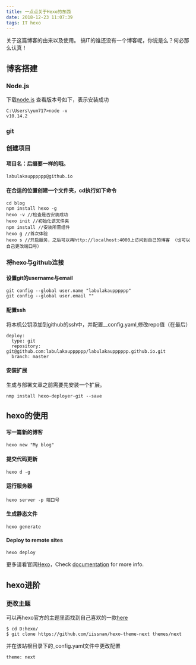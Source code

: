 ```yaml
---
title: 一点点关于Hexo的东西
date: 2018-12-23 11:07:39
tags: IT hexo 
---
```

关于这篇博客的由来以及使用。
搞IT的谁还没有一个博客呢，你说是么？何必那么认真！
<!-- more-->
## 博客搭建
### Node.js
下载[node.js](https://nodejs.org/en/download/)
查看版本号如下，表示安装成功
```
C:\Users\yum717>node -v
v10.14.2
```
### git
### 创建项目
#### 项目名：后缀要一样的哦。
```
labulakaupppppp@github.io
```
#### 在合适的位置创建一个文件夹，cd执行如下命令
```
cd blog
npm install hexo -g
hexo -v //检查是否安装成功
hexo init //初始化该文件夹
npm install //安装所需组件
hexo g //首次体验
hexo s //开启服务，之后可以再http://localhost:4000上访问到自己的博客 （也可以自己更改端口号）
```
### 将hexo与github连接
#### 设置git的username与email
```
git config --global user.name "labulakaupppppp"
git config --global user.email ""
```
#### 配置ssh
将本机公钥添加到github的ssh中，并配置__config.yaml,修改repo值（在最后）
```
deploy:
  type: git
  repository: git@github.com:labulakaupppppp/labulakaupppppp.github.io.git
  branch: master

```
#### 安装扩展
生成与部署文章之前需要先安装一个扩展。
```
nmp install hexo-deployer-git --save
```
## hexo的使用
#### 写一篇新的博客
```
hexo new "My blog"
```
#### 提交代码更新
```
hexo d -g
```
#### 运行服务器
```
hexo server -p 端口号
```
#### 生成静态文件
```
hexo generate
```
#### Deploy to remote sites

```
hexo deploy
```
更多请看官网[Hexo](https://hexo.io/)，Check [documentation](https://hexo.io/docs/) for more info.

## hexo进阶
### 更改主题
可以再hexo官方的主题里面找到自己喜欢的一款[here](https://hexo.io/themes/ )
```
$ cd D:hexo/
$ git clone https://github.com/iissnan/hexo-theme-next themes/next
```
并在该站根目录下的_config.yaml文件中更改配置
```
theme: next
```
